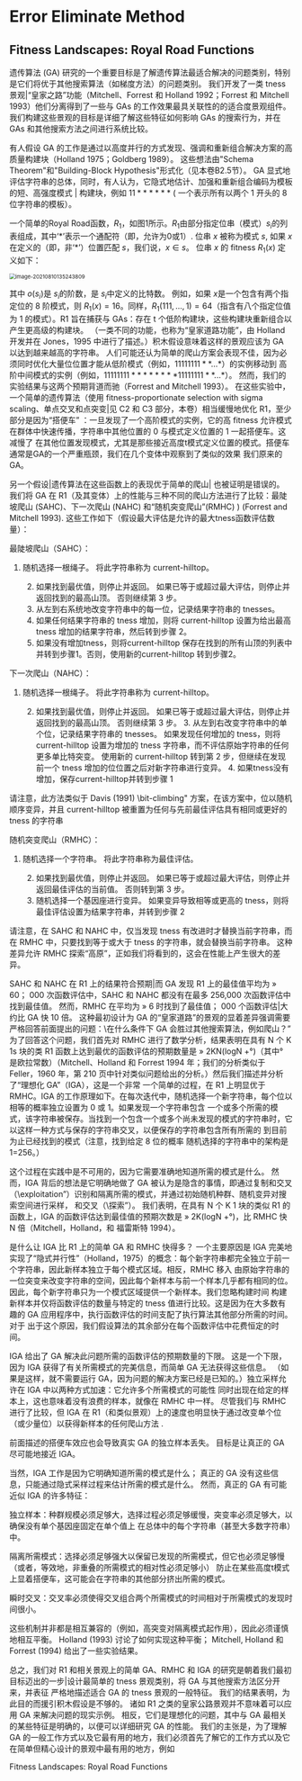# Error Eliminate Method

## Fitness Landscapes: Royal Road Functions

遗传算法 (GA) 研究的一个重要目标是了解遗传算法最适合解决的问题类别，特别是它们将优于其他搜索算法（如梯度方法）的问题类别。 我们开发了一类 tness 景观|“皇家之路”功能（Mitchell、Forrest 和 Holland 1992；Forrest 和 Mitchell 1993）他们分离得到了一些与 GAs 的工作效果最具关联性的的适合度景观组件。我们构建这些景观的目标是详细了解这些特征如何影响 GAs 的搜索行为，并在 GAs 和其他搜索方法之间进行系统比较。

有人假设 GA 的工作是通过以高度并行的方式发现、强调和重新组合解决方案的高质量构建块（Holland 1975；Goldberg 1989）。 这些想法由"Schema Theorem"和"Building-Block Hypothesis"形式化（见本卷B2.5节）。  GA 显式地评估字符串的总体，同时，有人认为，它隐式地估计、加强和重新组合编码为模板的短、高强度模式 | 构建块，例如 $11******$ ( 一个表示所有以两个 1 开头的 8 位字符串的模板）。

一个简单的Royal Road函数，$R_1$​，如图1所示。$R_1$​由部分指定位串（模式）$s_i$​的列表组成，其中‘$*$​’表示一个通配符（即，允许为0或1）. 位串 $x$​ 被称为模式 $s$​, 如果 $x$​ 在定义的（即，非‘$*$​’）位置匹配 $s$​，我们说，$x \in s$​。 位串 $x$​ 的 fitness $R_1(x)$ 定义如下：

<img src="C:\Users\Lenovo\AppData\Roaming\Typora\typora-user-images\image-20210810135243809.png" alt="image-20210810135243809" style="zoom:67%;" />

其中 $o(s_i)$​​ 是 $s_i$​​ 的阶数，是 $s_i$​​ 中定义的比特数。 例如，如果 $x$​​ 是一个包含有两个指定位的 8 阶模式，则 $R_1(x) = 16$​。同样，$R_1(111,...,1) = 64$（指含有八个指定位值为 1 的模式）。R1 旨在捕获与 GAs：存在 t 个低阶构建块，这些构建块重新组合以产生更高级的构建块。  （一类不同的功能，也称为“皇家道路功能”，由 Holland 开发并在 Jones，1995 中进行了描述。）积木假设意味着这样的景观应该为 GA 以达到越来越高的字符串。 人们可能还认为简单的爬山方案会表现不佳，因为必须同时优化大量位位置才能从低阶模式（例如，$11111111**...*$​​）的实例移动到 高阶中间模式的实例（例如，$11111111********11111111**. . . *$​​）。 然而，我们的实验结果与这两个预期背道而驰（Forrest and Mitchell 1993）。 在这些实验中，一个简单的遗传算法（使用 fitness-proportionate selection with sigma scaling、单点交叉和点突变|见 C2 和 C3 部分，本卷）相当缓慢地优化 R1，至少部分是因为“搭便车”  ：一旦发现了一个高阶模式的实例，它的高 fitness 允许模式在群体中快速传播，字符串中其他位置的 0 与模式定义位置的 1 一起搭便车。这减慢了 在其他位置发现模式，尤其是那些接近高度t模式定义位置的模式。搭便车通常是GA的一个严重瓶颈，我们在几个变体中观察到了类似的效果 我们原来的 GA。

另一个假设|遗传算法在这些函数上的表现优于简单的爬山| 也被证明是错误的。 我们将 GA 在 R1（及其变体）上的性能与三种不同的爬山方法进行了比较：最陡坡爬山 (SAHC)、下一次爬山 (NAHC) 和“随机突变爬山”(RMHC)  ) (Forrest and Mitchell 1993). 这些工作如下（假设最大评估是允许的最大tness函数评估数量）：

最陡坡爬山（SAHC）： 

1. 随机选择一根绳子。 将此字符串称为 current-hilltop。

   2. 如果找到最优值，则停止并返回。 如果已等于或超过最大评估，则停止并返回找到的最高山顶。 否则继续第 3 步。
   3. 从左到右系统地改变字符串中的每一位，记录结果字符串的 tnesses。
   4. 如果任何结果字符串的 tness 增加，则将 current-hilltop 设置为给出最高 tness 增加的结果字符串，然后转到步骤 2。
   5. 如果没有增加tness，则将current-hilltop 保存在找到的所有山顶的列表中并转到步骤1。否则，使用新的current-hilltop 转到步骤2。

下一次爬山（NAHC）： 

1. 随机选择一根绳子。 将此字符串称为 current-hilltop。

   2. 如果找到最优值，则停止并返回。 如果已等于或超过最大评估，则停止并返回找到的最高山顶。 否则继续第 3 步。
      3. 从左到右改变字符串中的单个位，记录结果字符串的 tnesses。 如果发现任何增加的 tness，则将 current-hilltop 设置为增加的 tness 字符串，而不评估原始字符串的任何更多单比特突变。 使用新的 current-hilltop 转到第 2 步，但继续在发现前一个 tness 增加的位位置之后对新字符串进行变异。
      4. 如果tness没有增加，保存current-hilltop并转到步骤 1

请注意，此方法类似于 Davis (1991) \bit-climbing" 方案，在该方案中，位以随机顺序变异，并且 current-hilltop 被重置为任何与先前最佳评估具有相同或更好的 tness 的字符串

随机突变爬山（RMHC）： 

1. 随机选择一个字符串。 将此字符串称为最佳评估。

   2. 如果找到最优值，则停止并返回。 如果已等于或超过最大评估，则停止并返回最佳评估的当前值。 否则转到第 3 步。
   3. 随机选择一个基因座进行变异。 如果变异导致相等或更高的 tness，则将最佳评估设置为结果字符串，并转到步骤 2

请注意，在 SAHC 和 NAHC 中，仅当发现 tness 有改进时才替换当前字符串，而在 RMHC 中，只要找到等于或大于 tness 的字符串，就会替换当前字符串。 这种差异允许 RMHC 探索“高原”，正如我们将看到的，这会在性能上产生很大的差异。

SAHC 和 NAHC 在 R1 上的结果符合预期|而 GA 发现 R1 上的最佳值平均为 » 60；  000 次函数评估中，SAHC 和 NAHC 都没有在最多 256,000 次函数评估中找到最佳值。 然而，RMHC 在平均为 » 6 时找到了最佳值；  000 个函数评估|大约比 GA 快 10 倍。 这种最初设计为 GA 的“皇家道路”的景观的显着差异强调需要严格回答前面提出的问题：\在什么条件下 GA 会胜过其他搜索算法，例如爬山？” 为了回答这个问题，我们首先对 RMHC 进行了数学分析，结果表明在具有 N 个 K 1s 块的类 R1 函数上达到最优的函数评估的预期数量是 » 2KN(logN +°)（其中° 是欧拉常数）（Mitchell、Holland 和 Forrest 1994 年；我们的分析类似于 Feller，1960 年，第 210 页中针对类似问题给出的分析。）然后我们描述并分析了“理想化 GA”（IGA），这是一个非常 一个简单的过程，在 R1 上明显优于 RMHC。IGA 的工作原理如下。在每次迭代中，随机选择一个新字符串，每个位以相等的概率独立设置为 0 或 1。如果发现一个字符串包含 一个或多个所需的模式，该字符串被保存。当找到一个包含一个或多个尚未发现的模式的字符串时，它以这样一种方式与保存的字符串交叉，以便保存的字符串包含所有所需的 到目前为止已经找到的模式（注意，找到给定 8 位的概率 随机选择的字符串中的架构是 1=256。）

这个过程在实践中是不可用的，因为它需要准确地知道所需的模式是什么。 然而，IGA 背后的想法是它明确地做了 GA 被认为是隐含的事情，即通过复制和交叉（\exploitation”）识别和隔离所需的模式，并通过初始随机种群、随机变异对搜索空间进行采样， 和交叉（\探索”）。 我们表明，在具有 N 个 K 1 块的类似 R1 的函数上，IGA 的函数评估达到最佳值的预期次数是 » 2K(logN +°)，比 RMHC 快 N 倍（Mitchell，Holland，和 福雷斯特 1994）。

是什么让 IGA 比 R1 上的简单 GA 和 RMHC 快得多？ 一个主要原因是 IGA 完美地实现了“隐式并行性”（Holland，1975）的概念：每个新字符串都完全独立于前一个字符串，因此新样本独立于每个模式区域。相反，RMHC 移入 由原始字符串的一位突变来改变字符串的空间，因此每个新样本与前一个样本几乎都有相同的位。因此，每个新字符串只为一个模式区域提供一个新样本。我们忽略构建时间 构建新样本并仅将函数评估的数量与特定的 tness 值进行比较。这是因为在大多数有趣的 GA 应用程序中，执行函数评估的时间支配了执行算法其他部分所需的时间。对于 出于这个原因，我们假设算法的其余部分在每个函数评估中花费恒定的时间。

IGA 给出了 GA 解决此问题所需的函数评估的预期数量的下限。 这是一个下限，因为 IGA 获得了有关所需模式的完美信息，而简单 GA 无法获得这些信息。  （如果是这样，就不需要运行 GA，因为问题的解决方案已经是已知的。）独立采样允许在 IGA 中以两种方式加速：它允许多个所需模式的可能性 同时出现在给定的样本上，这也意味着没有浪费的样本，就像在 RMHC 中一样。 尽管我们与 RMHC 进行了比较，但 IGA 在 R1（和类似景观）上的速度也明显快于通过改变单个位（或少量位）以获得新样本的任何爬山方法 .

前面描述的搭便车效应也会导致真实 GA 的独立样本丢失。 目标是让真正的 GA 尽可能地接近 IGA。

当然，IGA 工作是因为它明确知道所需的模式是什么； 真正的 GA 没有这些信息，只能通过隐式采样过程来估计所需的模式是什么。 然而，真正的 GA 有可能近似 IGA 的许多特征：

独立样本：种群规模必须足够大，选择过程必须足够缓慢，突变率必须足够大，以确保没有单个基因座固定在单个值上 在总体中的每个字符串（甚至大多数字符串）中。

隔离所需模式：选择必须足够强大以保留已发现的所需模式，但它也必须足够慢（或者，等效地，非重叠的所需模式的相对性必须足够小） 防止在某些高度t模式上显着搭便车，这可能会在字符串的其他部分挤出所需的模式。

瞬时交叉：交叉率必须使得交叉组合两个所需模式的时间相对于所需模式的发现时间很小。

这些机制并非都是相互兼容的（例如，高突变对隔离模式起作用），因此必须谨慎地相互平衡。  Holland (1993) 讨论了如何实现这种平衡；  Mitchell, Holland 和 Forrest (1994) 给出了一些实验结果。

总之，我们对 R1 和相关景观上的简单 GA、RMHC 和 IGA 的研究是朝着我们最初目标迈出的一步|设计最简单的 tness 景观类别，将 GA 与其他搜索方法区分开来，并表征 严格地描述适合 GA 的 tness 景观的一般特征。 我们的结果表明，为此目的而援引积木假设是不够的。 诸如 R1 之类的皇家公路景观并不意味着可以应用 GA 来解决问题的现实示例。 相反，它们是理想化的问题，其中与 GA 最相关的某些特征是明确的，以便可以详细研究 GA 的性能。 我们的主张是，为了理解 GA 的一般工作方式以及它最有用的地方，我们必须首先了解它的工作方式以及它在简单但精心设计的景观中最有用的地方，例如

















































































































































































































































































































































































































































































































































































































































































































Fitness Landscapes: Royal Road Functions







































